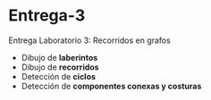 # Entrega-3
Entrega Laboratorio 3: Recorridos en grafos

- Dibujo de **laberintos**
- Dibujo de **recorridos**
- Detección de **ciclos**
- Detección de **componentes conexas y costuras**
